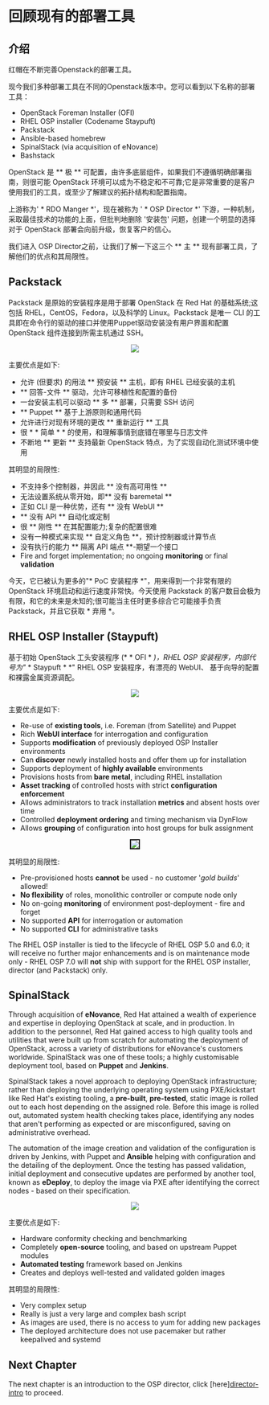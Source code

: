 # 回顾现有的部署工具

## 介绍

红帽在不断完善Openstack的部署工具。

现今我们多种部署工具在不同的Openstack版本中。您可以看到以下名称的部署工具：

* OpenStack Foreman Installer (OFI)
* RHEL OSP installer (Codename Staypuft)
* Packstack
* Ansible-based homebrew
* SpinalStack (via acquisition of eNovance)
* Bashstack

OpenStack 是 ** 极 ** 可配置，由许多底层组件，如果我们不遵循明确部署指南，则很可能 OpenStack 环境可以成为不稳定和不可靠;它是非常重要的是客户使用我们的工具，或至少了解建议的拓扑结构和配置指南。

上游称为' * RDO Manger *'，现在被称为 ' * OSP Director *' 下游，一种机制，采取最佳技术的功能的上面，但批判地删除 '安装包' 问题，创建一个明显的选择对于 OpenStack 部署会向前升级，恢复客户的信心。

我们进入 OSP Director之前，让我们了解一下这三个 ** 主 ** 现有部署工具，了解他们的优点和其局限性。

## Packstack

Packstack 是原始的安装程序是用于部署 OpenStack 在 Red Hat 的基础系统;这包括 RHEL，CentOS，Fedora，以及科学的 Linux。Packstack 是唯一 CLI 的工具即在命令行的驱动的接口并使用Puppet驱动安装没有用户界面和配置 OpenStack 组件连接到所需主机通过 SSH。

<center>
	<img src=./images/packstack.png>
</center>

主要优点是如下:
* 允许 (但要求) 的用法 ** 预安装 ** 主机，即有 RHEL 已经安装的主机
* ** 回答-文件 ** 驱动，允许可移植性和配置的备份
* 一台安装主机可以驱动 ** 多 ** 部署，只需要 SSH 访问
* ** Puppet ** 基于上游原则和通用代码
* 允许进行对现有环境的更改 ** 重新运行 ** 工具
* 很 * * 简单 * * 的使用，和理解事情到底错在哪里与日志文件
* 不断地 ** 更新 ** 支持最新 OpenStack 特点，为了实现自动化测试环境中使用

其明显的局限性:
* 不支持多个控制器，并因此 ** 没有高可用性 **
* 无法设置系统从零开始，即** 没有 baremetal **
* 正如 CLI 是一种优势，还有 ** 没有 WebUI **
* ** 没有 API ** 自动化或定制
* 很 ** 刚性 ** 在其配置能力;复杂的配置很难
* 没有一种模式来实现 ** 自定义角色 **，预计控制器或计算节点
* 没有执行的能力 ** 隔离 API 端点 **-期望一个接口
* Fire and forget implementation; no ongoing **monitoring** or final **validation**

今天，它已被认为更多的"* PoC 安装程序 *"，用来得到一个非常有限的 OpenStack 环境启动和运行速度非常快。今天使用 Packstack 的客户数目会极为有限，和它的未来是未知的;很可能当主任时更多综合它可能接手负责 Packstack，并且它获取 * 弃用 *。

## RHEL OSP Installer (Staypuft)

基于初始 OpenStack 工头安装程序 (* * OFI * *)，RHEL OSP 安装程序，内部代号为"* * Staypuft * *"
RHEL OSP 安装程序，有漂亮的 WebUI、 基于向导的配置和裸露金属资源调配。

<center>
	<img src=./images/staypuft.png>
</center>

主要优点是如下:

* Re-use of **existing tools**, i.e. Foreman (from Satellite) and Puppet
* Rich **WebUI interface** for interrogation and configuration
* Supports **modification** of previously deployed OSP Installer environments
* Can **discover** newly installed hosts and offer them up for installation
* Supports deployment of **highly available** environments
* Provisions hosts from **bare metal**, including RHEL installation
* **Asset tracking** of controlled hosts with strict **configuration enforcement**
* Allows administrators to track installation **metrics** and absent hosts over time
* Controlled **deployment ordering** and timing mechanism via DynFlow
* Allows **grouping** of configuration into host groups for bulk assignment

<center>
	<img src=./images/staypuft_config.png border=2>
</center>

其明显的局限性:

* Pre-provisioned hosts **cannot** be used - no customer '*gold builds*' allowed!
* **No flexibility** of roles, monolithic controller or compute node only
* No on-going **monitoring** of environment post-deployment - fire and forget
* No supported **API** for interrogation or automation
* No supported **CLI** for administrative tasks

The RHEL OSP installer is tied to the lifecycle of RHEL OSP 5.0 and 6.0; it will receive no further major enhancements and is on maintenance mode only - RHEL OSP 7.0 will **not** ship with support for the RHEL OSP installer, director (and Packstack) only.

## SpinalStack

Through acquisition of **eNovance**, Red Hat attained a wealth of experience and expertise in deploying OpenStack at scale, and in production. In addition to the personnel, Red Hat gained access to high quality tools and utilities that were built up from scratch for automating the deployment of OpenStack, across a variety of distributions for eNovance's customers worldwide. SpinalStack was one of these tools; a highly customisable deployment tool, based on **Puppet** and **Jenkins**.

SpinalStack takes a novel approach to deploying OpenStack infrastructure; rather than deploying the underlying operating system using PXE/kickstart like Red Hat's existing tooling, a **pre-built**, **pre-tested**, static image is rolled out to each host depending on the assigned role. Before this image is rolled out, automated system health checking takes place, identifying any nodes that aren't performing as expected or are misconfigured, saving on administrative overhead.

The automation of the image creation and validation of the configuration is driven by Jenkins, with Puppet and **Ansible** helping with configuration and the detailing of the deployment. Once the testing has passed validation, initial deployment and consecutive updates are performed by another tool, known as **eDeploy**, to deploy the image via PXE after identifying the correct nodes - based on their specification.

<center>
	<img src=./images/spinalstack.png>
</center>

主要优点是如下:

* Hardware conformity checking and benchmarking
* Completely **open-source** tooling, and based on upstream Puppet modules
* **Automated testing** framework based on Jenkins
* Creates and deploys well-tested and validated golden images

其明显的局限性:

* Very complex setup
* Really is just a very large and complex bash script
* As images are used, there is no access to yum for adding new packages
* The deployed architecture does not use pacemaker but rather keepalived and systemd

## Next Chapter

The next chapter is an introduction to the OSP director, click [here][director-intro](./doc/contents.md) to proceed.
